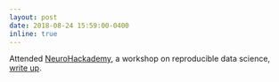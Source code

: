 ```yaml
---
layout: post
date: 2018-08-24 15:59:00-0400
inline: true
---
```


Attended [NeuroHackademy](https://github.com/neurohackademy/2018_materials), a workshop on reproducible data science, [write up](https://escience.washington.edu/neurohackademy-participants-offer-perspectives/).  
